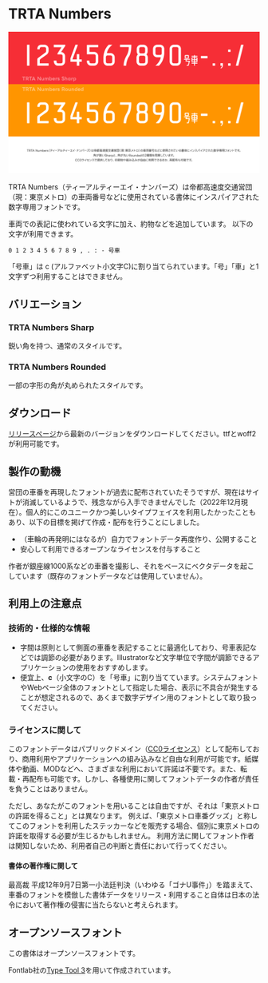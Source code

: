 # TRTA Numbers

![](./imgs/sample.png)

TRTA Numbers（ティーアルティーエイ・ナンバーズ）は帝都高速度交通営団（現：東京メトロ）の車両番号などに使用されている書体にインスパイアされた数字専用フォントです。

車両での表記に使われている文字に加え、約物などを追加しています。
以下の文字が利用できます。

```
0 1 2 3 4 5 6 7 8 9 , . : - 号車
```
「号車」は c (アルファベット小文字C)に割り当てられています。「号」「車」と1文字ずつ利用することはできません。

## バリエーション

### TRTA Numbers Sharp

鋭い角を持つ、通常のスタイルです。

### TRTA Numbers Rounded

一部の字形の角が丸められたスタイルです。

## ダウンロード

[リリースページ](https://github.com/ryo-a/TRTA-Numbers-Font/releases)から最新のバージョンをダウンロードしてください。ttfとwoff2が利用可能です。

## 製作の動機

営団の車番を再現したフォントが過去に配布されていたそうですが、現在はサイトが消滅しているようで、残念ながら入手できませんでした（2022年12月現在）。個人的にこのユニークかつ美しいタイプフェイスを利用したかったこともあり、以下の目標を掲げて作成・配布を行うことにしました。

- （車輪の再発明にはなるが）自力でフォントデータ再度作り、公開すること
- 安心して利用できるオープンなライセンスを付与すること

作者が銀座線1000系などの車番を撮影し、それをベースにベクタデータを起こしています（既存のフォントデータなどは使用していません）。

## 利用上の注意点

### 技術的・仕様的な情報

- 字間は原則として側面の車番を表記することに最適化しており、号車表記などでは調節の必要があります。Illustratorなど文字単位で字間が調節できるアプリケーションの使用をおすすめします。
- 便宜上、**c**（小文字のC）を「号車」に割り当てています。システムフォントやWebページ全体のフォントとして指定した場合、表示に不具合が発生することが想定されるので、あくまで数字デザイン用のフォントとして取り扱ってください。

### ライセンスに関して

このフォントデータはパブリックドメイン（[CC0ライセンス](https://creativecommons.org/publicdomain/zero/1.0/deed.ja)）として配布しており、商用利用やアプリケーションへの組み込みなど自由な利用が可能です。紙媒体や動画、MODなどへ、さまざまな利用において許諾は不要です。また、転載・再配布も可能です。しかし、各種使用に関してフォントデータの作者が責任を負うことはありません。

ただし、あなたがこのフォントを用いることは自由ですが、それは「東京メトロの許諾を得ること」とは異なります。
例えば、「東京メトロ車番グッズ」と称してこのフォントを利用したステッカーなどを販売する場合、個別に東京メトロの許諾を取得する必要が生じるかもしれません。
利用方法に関してフォント作者は関知しないため、利用者自己の判断と責任において行ってください。

#### 書体の著作権に関して

最高裁 平成12年9月7日第一小法廷判決（いわゆる「ゴナU事件」）を踏まえて、車番のフォントを模倣した書体データをリリース・利用すること自体は日本の法令において著作権の侵害に当たらないと考えられます。

## オープンソースフォント

この書体はオープンソースフォントです。

Fontlab社の[Type Tool 3](https://www.fontlab.com/font-editor/typetool/)を用いて作成されています。